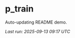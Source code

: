 # p_train

Auto-updating README demo.

<!--START_SECTION:status-->
_Last run: 2025-09-13 09:17 UTC_
<!--END_SECTION:status-->







































































































































































































































































































































































































































































































































































